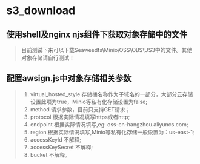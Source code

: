 # s3_download
## 使用shell及nginx njs组件下获取对象存储中的文件
> 目前测试下来可以下载Seaweedfs\Minio\OSS\OBS\US3中的文件。其他对象存储请自行测试！

## 配置awsign.js中对象存储相关参数
> 1. virtual_hosted_style 存储桶名称作为子域名的一部分，大部分云存储设置此项为true，Minio等私有化存储设置为false;
> 2. method 请求参数，目前只支持GET请求；
> 3. protocol 根据实际情况填写https或者http;
> 4. endpoint 根据实际情况填写,eg: oss-cn-hangzhou.aliyuncs.com;
> 5. region 根据实际情况填写,Minio等私有化存储一般设置为：us-east-1;
> 6. accessKeyId 不解释;
> 7. accessKeySecret 不解释;
> 8. bucket 不解释。
